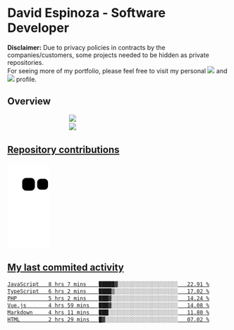 # David Espinoza - Software Developer
<div id="links">
  <p>
    <strong>Disclaimer:</strong> Due to privacy policies in contracts by the companies/customers, some projects needed to be hidden as private repositories. <br />
For seeing more of my portfolio, please feel free to visit my personal <a href="https://davidespinoza.dev" target="_blank"><img src="https://img.shields.io/badge/website-000000?style=for-the-badge&logo=About.me&logoColor=white" target="_blank"></a> and <a href="https://www.linkedin.com/in/despinozap" target="_blank"><img src="https://img.shields.io/badge/LinkedIn-0077B5?style=for-the-badge&logo=linkedin&logoColor=white" target="_blank"></a> profile.
  </p>
</div>

## Overview

<div id="stats">
  <a href="https://github.com/despinozap">
  <img height="180em" style="margin: 0em 10em;" src="https://github-readme-stats.vercel.app/api?username=despinozap&show_icons=true&include_all_commits=true&count_private=true&theme=default"/>
  <img height="180em" style="margin: 0em 10em;" src="https://github-readme-stats.vercel.app/api/top-langs/?username=despinozap&layout=compact&langs_count=7&theme=default"/>
</div>
 
## Repository contributions
<div id="snake"> 

  ![Snake animation](https://github.com/despinozap/despinozap/blob/output/github-contribution-grid-snake.svg)
</div>

## My last commited activity
<!--START_SECTION:waka-->

```text
JavaScript   8 hrs 7 mins    █████▓░░░░░░░░░░░░░░░░░░░   22.91 %
TypeScript   6 hrs 2 mins    ████▒░░░░░░░░░░░░░░░░░░░░   17.02 %
PHP          5 hrs 2 mins    ███▓░░░░░░░░░░░░░░░░░░░░░   14.24 %
Vue.js       4 hrs 59 mins   ███▓░░░░░░░░░░░░░░░░░░░░░   14.08 %
Markdown     4 hrs 11 mins   ███░░░░░░░░░░░░░░░░░░░░░░   11.80 %
HTML         2 hrs 29 mins   █▓░░░░░░░░░░░░░░░░░░░░░░░   07.02 %
```

<!--END_SECTION:waka-->
